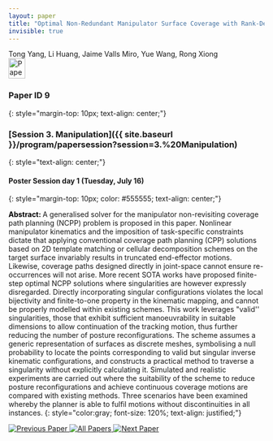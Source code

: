 ```yaml
---
layout: paper
title: "Optimal Non-Redundant Manipulator Surface Coverage with Rank-Deficient Manipulability Constraints"
invisible: true
---
```

<div class="paper-authors">
<div class="paper-author-box">
    <div class="paper-author-name">Tong Yang, Li Huang, Jaime Valls Miro, Yue Wang, Rong Xiong</div>
    <div class="paper-author-uni"></div>
</div>

</div><div class="paper-pdf">
                <div> <a href="https://www.roboticsproceedings.org/rss20/p009.pdf"><img src="{{ site.baseurl }}/images/paper_link.png" alt="Paper Website" width = "33"  height = "40"/></a> </div>
                </div>

### Paper ID 9
{: style="margin-top: 10px; text-align: center;"}

### [Session 3. Manipulation]({{ site.baseurl }}/program/papersession?session=3.%20Manipulation)
{: style="text-align: center;"}

#### Poster Session day 1 (Tuesday, July 16)
{: style="margin-top: 10px; color: #555555; text-align: center;"}

<b style="color: black;">Abstract: </b>A generalised solver for the manipulator non-revisiting coverage path planning (NCPP) problem is proposed in this paper. Nonlinear manipulator kinematics and the imposition of task-specific constraints dictate that applying conventional coverage path planning (CPP) solutions based on 2D template matching or cellular decomposition schemes on the target surface invariably results in truncated end-effector motions. Likewise, coverage paths designed directly in joint-space cannot ensure re-occurrences will not arise. More recent SOTA works have proposed finite-step optimal NCPP solutions where singularities are however expressly disregarded. Directly incorporating singular configurations violates the local bijectivity and finite-to-one property in the kinematic mapping, and cannot be properly modelled within existing schemes. This work leverages "valid'' singularities, those that exhibit sufficient manoeuvrability in suitable dimensions to allow continuation of the tracking motion, thus further reducing the number of posture reconfigurations. The scheme assumes a generic representation of surfaces as discrete meshes, symbolising a null probability to locate the points corresponding to valid but singular inverse kinematic configurations, and constructs a practical method to traverse a singularity without explicitly calculating it. Simulated and realistic experiments are carried out where the suitability of the scheme to reduce posture reconfigurations and achieve continuous coverage motions are compared with existing methods. Three scenarios have been examined whereby the planner is able to fulfil motions without discontinuities in all instances.
{: style="color:gray; font-size: 120%; text-align: justified;"}


<div class="paper-menu">
<a href="{{ site.baseurl }}/program/papers/008/"> <img src="{{ site.baseurl }}/images/previous_paper_icon.png" alt="Previous Paper" title="Previous Paper"/> </a>
<a href="{{ site.baseurl }}/program/papers"><img src="{{ site.baseurl }}/images/overview_icon.png" alt="All Papers" title="All Papers"/> </a>
<a href="{{ site.baseurl }}/program/papers/010/"> <img src="{{ site.baseurl }}/images/next_paper_icon.png" alt="Next Paper" title="Next Paper"/> </a>

</div>

